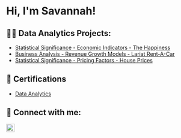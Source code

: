 <h1>Hi, I'm Savannah! </h1>

<h2>👩‍💻 Data Analytics Projects:</h2>

- [Statistical Significance - Economic Indicators -  The Happiness](https://github.com/ssexton826/HappinessIndexStatisticalAnalysis)
- [Business Analysis - Revenue Growth Models - Lariat Rent-A-Car](https://github.com/ssexton826/RevenueGrowthModels)
- [Statistical Significance - Pricing Factors -  House Prices](https://github.com/ssexton826/HousingPricesStatisticalAnalysis)

<h2>📄 Certifications </h2>

- [Data Analytics](https://imgur.com/qIt75cn.png)


<h2> 🤳 Connect with me:</h2>

[<img align="left" alt="SavannahSexton | LinkedIn" width="22px" src="https://imgur.com/nxdkcrK.png" />][linkedin]


[linkedin]: https://www.linkedin.com/in/savannah-j-sexton/
<!--
**joshmadakor1/joshmadakor1** is a ✨ _special_ ✨ repository because its `README.md` (this file) appears on your GitHub profile.

Here are some ideas to get you started:

- 🔭 I’m currently working on ...
- 🌱 I’m currently learning ...
- 👯 I’m looking to collaborate on ...
- 🤔 I’m looking for help with ...
- 💬 Ask me about ...
- 📫 How to reach me: ...
- 😄 Pronouns: ...
- ⚡ Fun fact: ...
-->
